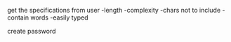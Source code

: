 get the specifications from user
 -length
 -complexity
 -chars not to include
 -contain words
 -easily typed

create password
